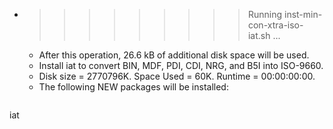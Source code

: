 * >>>>>>>>> Running inst-min-con-xtra-iso-iat.sh ...
  * After this operation, 26.6 kB of additional disk space will be used.
  * Install iat to convert BIN, MDF, PDI, CDI, NRG, and B5I into ISO-9660.
  * Disk size = 2770796K. Space Used = 60K. Runtime = 00:00:00:00.
  * The following NEW packages will be installed:
  ```bash
iat
  ```
